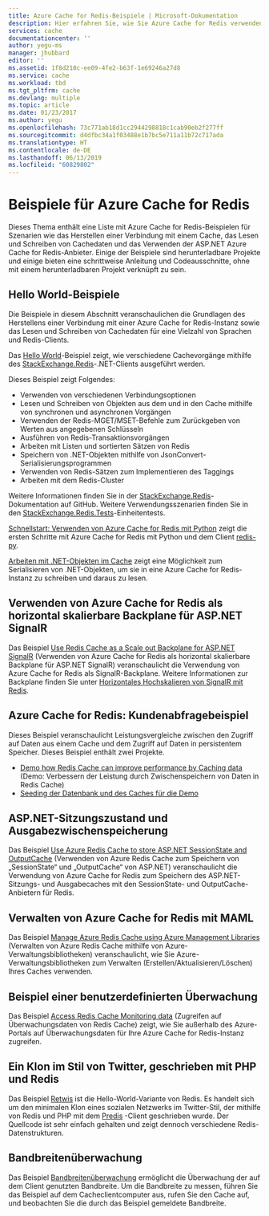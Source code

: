 ```yaml
---
title: Azure Cache for Redis-Beispiele | Microsoft-Dokumentation
description: Hier erfahren Sie, wie Sie Azure Cache for Redis verwenden.
services: cache
documentationcenter: ''
author: yegu-ms
manager: jhubbard
editor: ''
ms.assetid: 1f8d210c-ee09-4fe2-b63f-1e69246a27d8
ms.service: cache
ms.workload: tbd
ms.tgt_pltfrm: cache
ms.devlang: multiple
ms.topic: article
ms.date: 01/23/2017
ms.author: yegu
ms.openlocfilehash: 73c771ab18d1cc2944298818c1cab90eb2f277ff
ms.sourcegitcommit: d4dfbc34a1f03488e1b7bc5e711a11b72c717ada
ms.translationtype: HT
ms.contentlocale: de-DE
ms.lasthandoff: 06/13/2019
ms.locfileid: "60829802"
---
```

# <a name="azure-cache-for-redis-samples"></a>Beispiele für Azure Cache for Redis
Dieses Thema enthält eine Liste mit Azure Cache for Redis-Beispielen für Szenarien wie das Herstellen einer Verbindung mit einem Cache, das Lesen und Schreiben von Cachedaten und das Verwenden der ASP.NET Azure Cache for Redis-Anbieter. Einige der Beispiele sind herunterladbare Projekte und einige bieten eine schrittweise Anleitung und Codeausschnitte, ohne mit einem herunterladbaren Projekt verknüpft zu sein.

## <a name="hello-world-samples"></a>Hello World-Beispiele
Die Beispiele in diesem Abschnitt veranschaulichen die Grundlagen des Herstellens einer Verbindung mit einer Azure Cache for Redis-Instanz sowie das Lesen und Schreiben von Cachedaten für eine Vielzahl von Sprachen und Redis-Clients.

Das [Hello World](https://github.com/rustd/RedisSamples/tree/master/HelloWorld)-Beispiel zeigt, wie verschiedene Cachevorgänge mithilfe des [StackExchange.Redis](https://github.com/StackExchange/StackExchange.Redis)-.NET-Clients ausgeführt werden.

Dieses Beispiel zeigt Folgendes:

* Verwenden von verschiedenen Verbindungsoptionen
* Lesen und Schreiben von Objekten aus dem und in den Cache mithilfe von synchronen und asynchronen Vorgängen
* Verwenden der Redis-MGET/MSET-Befehle zum Zurückgeben von Werten aus angegebenen Schlüsseln
* Ausführen von Redis-Transaktionsvorgängen
* Arbeiten mit Listen und sortierten Sätzen von Redis
* Speichern von .NET-Objekten mithilfe von JsonConvert-Serialisierungsprogrammen
* Verwenden von Redis-Sätzen zum Implementieren des Taggings
* Arbeiten mit dem Redis-Cluster

Weitere Informationen finden Sie in der [StackExchange.Redis](https://github.com/StackExchange/StackExchange.Redis)-Dokumentation auf GitHub. Weitere Verwendungsszenarien finden Sie in den [StackExchange.Redis.Tests](https://github.com/StackExchange/StackExchange.Redis/tree/master/tests)-Einheitentests.

[Schnellstart: Verwenden von Azure Cache for Redis mit Python](cache-python-get-started.md) zeigt die ersten Schritte mit Azure Cache for Redis mit Python und dem Client [redis-py](https://github.com/andymccurdy/redis-py).

[Arbeiten mit .NET-Objekten im Cache](cache-dotnet-how-to-use-azure-redis-cache.md#work-with-net-objects-in-the-cache) zeigt eine Möglichkeit zum Serialisieren von .NET-Objekten, um sie in eine Azure Cache for Redis-Instanz zu schreiben und daraus zu lesen. 

## <a name="use-azure-cache-for-redis-as-a-scale-out-backplane-for-aspnet-signalr"></a>Verwenden von Azure Cache for Redis als horizontal skalierbare Backplane für ASP.NET SignalR
Das Beispiel [Use Redis Cache as a Scale out Backplane for ASP.NET SignalR](https://github.com/rustd/RedisSamples/tree/master/RedisAsSignalRBackplane) (Verwenden von Azure Cache for Redis als horizontal skalierbare Backplane für ASP.NET SignalR) veranschaulicht die Verwendung von Azure Cache for Redis als SignalR-Backplane. Weitere Informationen zur Backplane finden Sie unter [Horizontales Hochskalieren von SignalR mit Redis](https://www.asp.net/signalr/overview/performance/scaleout-with-redis).

## <a name="azure-cache-for-redis-customer-query-sample"></a>Azure Cache for Redis: Kundenabfragebeispiel
Dieses Beispiel veranschaulicht Leistungsvergleiche zwischen den Zugriff auf Daten aus einem Cache und dem Zugriff auf Daten in persistentem Speicher. Dieses Beispiel enthält zwei Projekte.

* [Demo how Redis Cache can improve performance by Caching data](https://github.com/rustd/RedisSamples/tree/master/RedisCacheCustomerQuerySample) (Demo: Verbessern der Leistung durch Zwischenspeichern von Daten in Redis Cache)
* [Seeding der Datenbank und des Caches für die Demo](https://github.com/rustd/RedisSamples/tree/master/SeedCacheForCustomerQuerySample)

## <a name="aspnet-session-state-and-output-caching"></a>ASP.NET-Sitzungszustand und Ausgabezwischenspeicherung
Das Beispiel [Use Azure Redis Cache to store ASP.NET SessionState and OutputCache](https://github.com/rustd/RedisSamples/tree/master/SessionState_OutputCaching) (Verwenden von Azure Redis Cache zum Speichern von „SessionState“ und „OutputCache“ von ASP.NET) veranschaulicht die Verwendung von Azure Cache for Redis zum Speichern des ASP.NET-Sitzungs- und Ausgabecaches mit den SessionState- und OutputCache-Anbietern für Redis.

## <a name="manage-azure-cache-for-redis-with-maml"></a>Verwalten von Azure Cache for Redis mit MAML
Das Beispiel [Manage Azure Redis Cache using Azure Management Libraries](https://github.com/rustd/RedisSamples/tree/master/ManageCacheUsingMAML) (Verwalten von Azure Redis Cache mithilfe von Azure-Verwaltungsbibliotheken) veranschaulicht, wie Sie Azure-Verwaltungsbibliotheken zum Verwalten (Erstellen/Aktualisieren/Löschen) Ihres Caches verwenden. 

## <a name="custom-monitoring-sample"></a>Beispiel einer benutzerdefinierten Überwachung
Das Beispiel [Access Redis Cache Monitoring data](https://github.com/rustd/RedisSamples/tree/master/CustomMonitoring) (Zugreifen auf Überwachungsdaten von Redis Cache) zeigt, wie Sie außerhalb des Azure-Portals auf Überwachungsdaten für Ihre Azure Cache for Redis-Instanz zugreifen.

## <a name="a-twitter-style-clone-written-using-php-and-redis"></a>Ein Klon im Stil von Twitter, geschrieben mit PHP und Redis
Das Beispiel [Retwis](https://github.com/SyntaxC4-MSFT/retwis) ist die Hello-World-Variante von Redis. Es handelt sich um den minimalen Klon eines sozialen Netzwerks im Twitter-Stil, der mithilfe von Redis und PHP mit dem [Predis](https://github.com/nrk/predis) -Client geschrieben wurde. Der Quellcode ist sehr einfach gehalten und zeigt dennoch verschiedene Redis-Datenstrukturen.

## <a name="bandwidth-monitor"></a>Bandbreitenüberwachung
Das Beispiel [Bandbreitenüberwachung](https://github.com/JonCole/SampleCode/tree/master/BandWidthMonitor) ermöglicht die Überwachung der auf dem Client genutzten Bandbreite. Um die Bandbreite zu messen, führen Sie das Beispiel auf dem Cacheclientcomputer aus, rufen Sie den Cache auf, und beobachten Sie die durch das Beispiel gemeldete Bandbreite.

